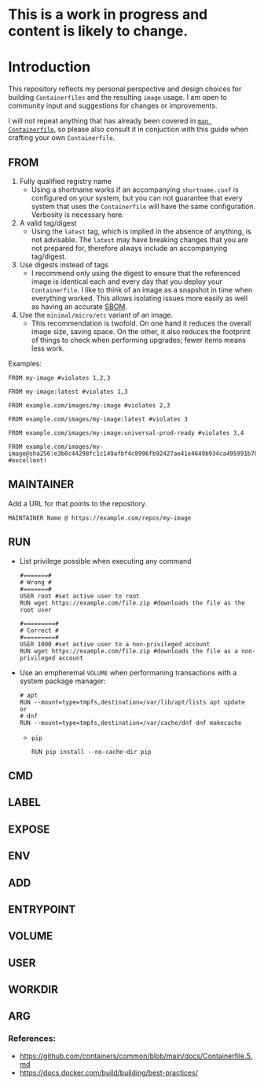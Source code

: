 <!-- GNU General Public License v3.0+ (see COPYING or https://www.gnu.org/licenses/gpl-3.0.txt) -->
# This is a work in progress and content is likely to change.


# Introduction
This repository reflects my personal perspective and design choices for building `Containerfiles` and the resulting `image` usage. I am open to community input and suggestions for changes or improvements.

I will not repeat anything that has already been covered in [`man Containerfile`](https://github.com/containers/common/blob/main/docs/Containerfile.5.md), so please also consult it in conjuction with this guide when crafting your own `Containerfile`.

## FROM
1. Fully qualified registry name
    * Using a shortname works if an accompanying `shortname.conf` is configured on your system, but you can not guarantee that every system that uses the `Containerfile` will have the same configuration. Verbosity is necessary here.
2. A valid tag/digest
    * Using the `latest` tag, which is implied in the absence of anything, is not advisable. The `latest` may have breaking changes that you are not prepared for, therefore always include an accompanying tag/digest.
3. Use digests instead of tags
    * I recommend only using the digest to ensure that the referenced image is identical each and every day that you deploy your `Containerfile`. I like to think of an image as a snapshot in time when everything worked. This allows isolating issues more easily as well as having an accurate [SBOM](https://google.com).
4. Use the `minimal/micro/etc` variant of an image.
    * This recommendation is twofold. On one hand it reduces the overall image size, saving space. On the other, it also reduces the footprint of things to check when performing upgrades; fewer items means less work.

Examples:
```docker
FROM my-image #violates 1,2,3

FROM my-image:latest #violates 1,3

FROM example.com/images/my-image #violates 2,3

FROM example.com/images/my-image:latest #violates 3

FROM example.com/images/my-image:universal-prod-ready #violates 3,4

FROM example.com/images/my-image@sha256:e3b0c44298fc1c149afbf4c8996fb92427ae41e4649b934ca495991b7852b855 #excellent!
```

## MAINTAINER
Add a URL for that points to the repository.
```docker
MAINTAINER Name @ https://example.com/repos/my-image
```
## RUN
* List privilege possible when executing any command
    ```docker
    #=======#
    # Wrong #
    #=======#
    USER root #set active user to root
    RUN wget https://example.com/file.zip #downloads the file as the root user

    #=========#
    # Correct #
    #=========#
    USER 1000 #set active user to a non-privileged account
    RUN wget https://example.com/file.zip #downloads the file as a non-privileged account
    ```
* Use an empheremal `VOLUME` when performaning transactions with a system package manager:
    ```docker
    # apt
    RUN --mount=type=tmpfs,destination=/var/lib/apt/lists apt update
    or
    # dnf
    RUN --mount=type=tmpfs,destination=/var/cache/dnf dnf makecache
    ```
    * `pip`
        ```docker
        RUN pip install --no-cache-dir pip
        ```

## CMD
## LABEL
## EXPOSE
## ENV
## ADD
## ENTRYPOINT
## VOLUME
## USER
## WORKDIR
## ARG


### References:
* https://github.com/containers/common/blob/main/docs/Containerfile.5.md
* https://docs.docker.com/build/building/best-practices/
